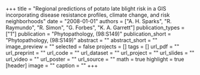 +++
title = "Regional predictions of potato late blight risk in a GIS incorporating disease resistance profiles, climate change, and risk neighborhoods"
date = "2008-01-01"
authors = ["A. H. Sparks", "R. Raymundo", "R. Simon", "G. Forbes", "K. A. Garrett"]
publication_types = ["1"]
publication = "Phytopathology, (98:S149)"
publication_short = "Phytopathology, (98:S149)"
abstract = ""
abstract_short = ""
image_preview = ""
selected = false
projects = []
tags = []
url_pdf = ""
url_preprint = ""
url_code = ""
url_dataset = ""
url_project = ""
url_slides = ""
url_video = ""
url_poster = ""
url_source = ""
math = true
highlight = true
[header]
image = ""
caption = ""
+++
